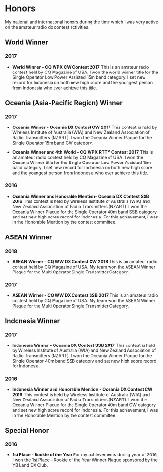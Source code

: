 # Honors
My national and international honors during the time which I was very active on the amateur radio dx contest activities.

## World Winner
### 2017
* **World Winner - CQ WPX CW Contest 2017**
This is an amateur radio contest held by CQ Magazine of USA. I won the world winner title for the Single Operator Low Power Assisted 15m band category. I set new record for Indonesia on both new high score and the youngest person from Indonesia who ever achieve this title.

## Oceania (Asia-Pacific Region) Winner
### 2017
* **Oceania Winner - Oceania DX Contest CW 2017**
This contest is held by Wireless Institute of Australia (WIA) and New Zealand Association of Radio Transmitters (NZART). I won the Oceania Winner Plaque for the Single Operator 15m band CW category.

* **Oceania Winner and 4th World - CQ WPX RTTY Contest 2017**
This is an amateur radio contest held by CQ Magazine of USA. I won the Oceania Winner title for the Single Operator Low Power Assisted 15m band category. I set new record for Indonesia on both new high score and the youngest person from Indonesia who ever achieve this title.

### 2016
* **Oceania Winner and Honorable Mention- Oceania DX Contest SSB 2016**
This contest is held by Wireless Institute of Australia (WIA) and New Zealand Association of Radio Transmitters (NZART). I won the Oceania Winner Plaque for the Single Operator 40m band SSB category and set new high score record for Indonesia. For this achievement, i was in the Honorable Mention by the contest committee.

## ASEAN Winner
### 2018
* **ASEAN Winner - CQ WW DX Contest CW 2018**
This is an amateur radio contest held by CQ Magazine of USA. My team won the ASEAN Winner Plaque for the Multi Operator Single Transmitter Category.

### 2017
* **ASEAN Winner - CQ WW DX Contest SSB 2017**
This is an amateur radio contest held by CQ Magazine of USA. My team won the ASEAN Winner Plaque for the Multi Operator Single Transmitter Category.

## Indonesia Winner
### 2017
* **Indonesia Winner - Oceania DX Contest SSB 2017**
This contest is held by Wireless Institute of Australia (WIA) and New Zealand Association of Radio Transmitters (NZART). I won the Oceania Winner Plaque for the Single Operator 40m band SSB category and set new high score record for Indonesia. 

### 2016
* **Indonesia Winner and Honorable Mention - Oceania DX Contest CW 2016**
This contest is held by Wireless Institute of Australia (WIA) and New Zealand Association of Radio Transmitters (NZART). I won the Oceania Winner Plaque for the Single Operator 40m band CW category and set new high score record for Indonesia. For this achievement, i was in the Honorable Mention by the contest committee.

## Special Honor
### 2016
* **1st Place - Rookie of the Year**
For my achievements during year of 2016, I won the 1st Place - Rookie of the Year Winner Plaque sponsored by the YB Land DX Club.
